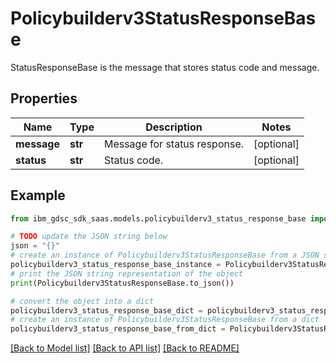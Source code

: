 # Policybuilderv3StatusResponseBase

StatusResponseBase is the message that stores status code and message.

## Properties

Name | Type | Description | Notes
------------ | ------------- | ------------- | -------------
**message** | **str** | Message for status response. | [optional] 
**status** | **str** | Status code. | [optional] 

## Example

```python
from ibm_gdsc_sdk_saas.models.policybuilderv3_status_response_base import Policybuilderv3StatusResponseBase

# TODO update the JSON string below
json = "{}"
# create an instance of Policybuilderv3StatusResponseBase from a JSON string
policybuilderv3_status_response_base_instance = Policybuilderv3StatusResponseBase.from_json(json)
# print the JSON string representation of the object
print(Policybuilderv3StatusResponseBase.to_json())

# convert the object into a dict
policybuilderv3_status_response_base_dict = policybuilderv3_status_response_base_instance.to_dict()
# create an instance of Policybuilderv3StatusResponseBase from a dict
policybuilderv3_status_response_base_from_dict = Policybuilderv3StatusResponseBase.from_dict(policybuilderv3_status_response_base_dict)
```
[[Back to Model list]](../README.md#documentation-for-models) [[Back to API list]](../README.md#documentation-for-api-endpoints) [[Back to README]](../README.md)


